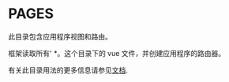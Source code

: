 # PAGES

此目录包含应用程序视图和路由。

框架读取所有' \*。这个目录下的 vue 文件，并创建应用程序的路由器。

有关此目录用法的更多信息请参见[文档](https://nuxtjs.org/guide/routing).
